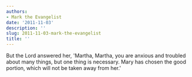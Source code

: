 ```yaml
---
authors:
- Mark the Evangelist
date: '2011-11-03'
description: ''
slug: 2011-11-03-mark-the-evangelist
title: ''
---
```

But the Lord answered her, 'Martha, Martha, you are anxious and troubled about many things, but one thing is necessary. Mary has chosen the good portion, which will not be taken away from her.'



